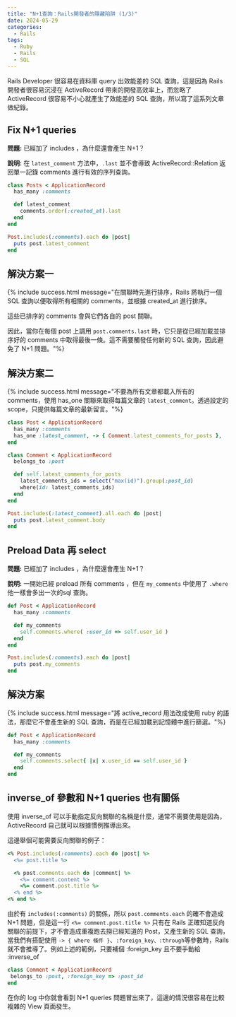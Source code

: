 ```yaml
---
title: "N+1查詢：Rails開發者的隱藏陷阱 (1/3)"
date: 2024-05-29
categories:
  - Rails
tags:
  - Ruby
  - Rails
  - SQL
---
```


Rails Developer 很容易在資料庫 query 出效能差的 SQL 查詢，這是因為 Rails 開發者很容易沉浸在 ActiveRecord 帶來的開發高效率上，而忽略了 ActiveRecord 很容易不小心就產生了效能差的 SQL 查詢，所以寫了這系列文章做紀錄。

## Fix N+1 queries

**問題:** 已經加了 includes ，為什麼還會產生 N+1？

**說明:** 在 `latest_comment` 方法中，`.last` 並不會導致 ActiveRecord::Relation 返回單一記錄 comments 進行有效的序列查詢。

```ruby
class Posts < ApplicationRecord
  has_many :comments

  def latest_comment
    comments.order(:created_at).last
  end
end
```

```ruby
Post.includes(:comments).each do |post|
  puts post.latest_comment
end
```

## 解決方案一

{% include success.html message="在關聯時先進行排序，Rails 將執行一個 SQL 查詢以便取得所有相關的 comments，並根據 created_at 進行排序。

這些已排序的 comments 會與它們各自的 post 關聯。

因此，當你在每個 post 上調用 `post.comments.last` 時，它只是從已經加載並排序好的 comments 中取得最後一條。這不需要觸發任何新的 SQL 查詢，因此避免了 N+1 問題。"%}

## 解決方案二

{% include success.html message="不要為所有文章都載入所有的 comments，使用 has_one 關聯來取得每篇文章的 `latest_comment`。透過設定的 scope，只提供每篇文章的最新留言。"%}

```ruby
class Post < ApplicationRecord
  has_many :comments
  has_one :latest_comment, -> { Comment.latest_comments_for_posts },   class_name: "Comment"
end
```

``` ruby
class Comment < ApplicationRecord
  belongs_to :post

  def self.latest_comments_for_posts
    latest_comments_ids = select("max(id)").group(:post_id)
    where(id: latest_comments_ids)
  end
end
```

```ruby
Post.includes(:latest_comment).all.each do |post|
  puts post.latest_comment.body
end
```

## Preload Data 再 select

**問題:** 已經加了 includes ，為什麼還會產生 N+1？

**說明:** 一開始已經 preload 所有 comments ，但在 `my_comments` 中使用了 `.where` 他一樣會多出一次的sql 查詢。

```ruby
def Post < ApplicationRecord
  has_many :comments

  def my_comments
    self.comments.where( :user_id => self.user_id )
  end
end
```

```ruby
Post.includes(:comments).each do |post|
  puts post.my_comments
end
```

## 解決方案

{% include success.html message="將 active_record 用法改成使用 ruby 的語法，那麼它不會產生新的 SQL 查詢，而是在已經加載到記憶體中進行篩選。"%}


```ruby
def Post < ApplicationRecord
  has_many :comments

  def my_comments
    self.comments.select{ |x| x.user_id == self.user_id }
  end
end
```

## inverse_of 參數和 N+1 queries 也有關係

使用 inverse_of 可以手動指定反向關聯的名稱是什麼，通常不需要使用是因為，ActiveRecord 自己就可以根據慣例推導出來。

這邊舉個可能需要反向關聯的例子：

```ruby
<% Post.includes(:comments).each do |post| %>
  <%= post.title %>

  <% post.comments.each do |comment| %>
    <%= comment.content %>
    <%= comment.post.title %>
  <% end %>
<% end %>
```
由於有 `includes(:comments)` 的關係，所以 `post.comments.each` 的確不會造成 N+1 問題，但是這一行 `<%= comment.post.title %>` 只有在 Rails 正確知道反向關聯的前提下，才不會造成重複跑去撈已經知道的 Post，又產生新的 SQL 查詢，當我們有搭配使用 `-> { where 條件 }`、`:foreign_key、:through`等參數時，Rails 就不會推導了。例如上述的範例，只要補個 :foreign_key 且不要手動給 :inverse_of

```ruby
class Comment < ApplicationRecord
 belongs_to :post, :foreign_key => :post_id
end
```
在你的 log 中你就會看到 N+1 queries 問題冒出來了，這邊的情況很容易在比較複雜的 View 頁面發生。
